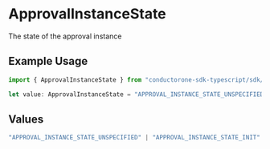 # ApprovalInstanceState

The state of the approval instance

## Example Usage

```typescript
import { ApprovalInstanceState } from "conductorone-sdk-typescript/sdk/models/shared";

let value: ApprovalInstanceState = "APPROVAL_INSTANCE_STATE_UNSPECIFIED";
```

## Values

```typescript
"APPROVAL_INSTANCE_STATE_UNSPECIFIED" | "APPROVAL_INSTANCE_STATE_INIT" | "APPROVAL_INSTANCE_STATE_SENDING_NOTIFICATIONS" | "APPROVAL_INSTANCE_STATE_WAITING" | "APPROVAL_INSTANCE_STATE_DONE"
```
